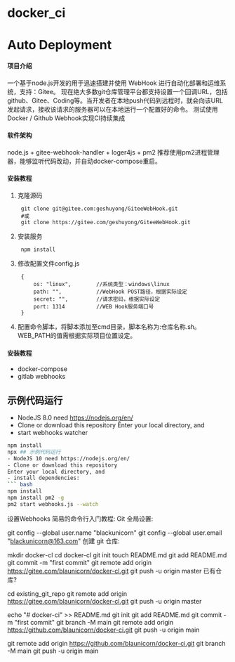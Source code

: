 # docker_ci
# Auto Deployment

#### 项目介绍

一个基于node.js开发的用于迅速搭建并使用 WebHook 进行自动化部署和运维系统，支持：Gitee。
现在绝大多数git仓库管理平台都支持设置一个回调URL，包括github、Gitee、Coding等。当开发者在本地push代码到远程时，就会向该URL发起请求，接收该请求的服务器可以在本地运行一个配置好的命令。
测试使用Docker / Github Webhook实现CI持续集成

#### 软件架构

node.js + gitee-webhook-handler + loger4js + pm2
推荐使用pm2进程管理器，能够监听代码改动，并自动docker-compose重启。

#### 安装教程

1. 克隆源码
    
        git clone git@gitee.com:geshuyong/GiteeWebHook.git
        #或
        git clone https://gitee.com/geshuyong/GiteeWebHook.git
    
2. 安装服务

        npm install
    
3. 修改配置文件config.js
    
        {
            os: "linux",        //系统类型：windows\linux
            path: "",           //WebHook POST路径，根据实际设定
            secret: "",         //请求密码，根据实际设定
            port: 1314          //WEB Hook服务端口号
        }


4. 配置命令脚本，将脚本添加至cmd目录，脚本名称为:仓库名称.sh。WEB_PATH的值需根据实际项目位置设定。

#### 安装教程


- docker-compose
- gitlab webhooks



## 示例代码运行
- NodeJS 8.0 need https://nodejs.org/en/
- Clone or download this repository
Enter your local directory, and 
- start webhooks watcher
``` bash
npm install
npx ## 示例代码运行
- NodeJS 10 need https://nodejs.org/en/
- Clone or download this repository
Enter your local directory, and 
- install dependencies:
``` bash
npm install
npm install pm2 -g
pm2 start webhooks.js --watch

```




设置Webhooks
简易的命令行入门教程:
Git 全局设置:

git config --global user.name "blackunicorn"
git config --global user.email "blackunicorn@163.com"
创建 git 仓库:

mkdir docker-cl
cd docker-cl
git init
touch README.md
git add README.md
git commit -m "first commit"
git remote add origin https://gitee.com/blaunicorn/docker-cl.git
git push -u origin master
已有仓库?

cd existing_git_repo
git remote add origin https://gitee.com/blaunicorn/docker-cl.git
git push -u origin master

echo "# docker-ci" >> README.md
git init
git add README.md
git commit -m "first commit"
git branch -M main
git remote add origin https://github.com/blaunicorn/docker-ci.git
git push -u origin main

git remote add origin https://github.com/blaunicorn/docker-ci.git
git branch -M main
git push -u origin main










